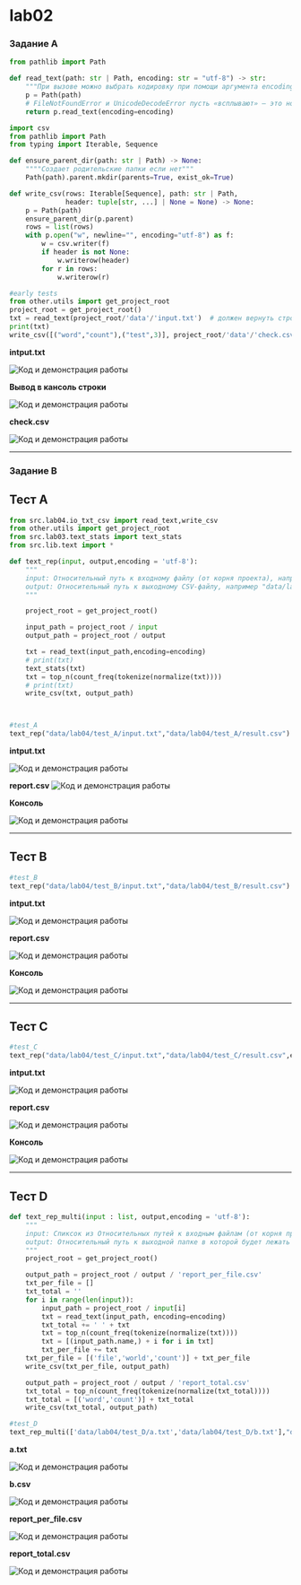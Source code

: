 #  lab02

### Задание A

```py
from pathlib import Path

def read_text(path: str | Path, encoding: str = "utf-8") -> str:
    """При вызове можно выбрать кодировку при помощи аргумента encoding , например encoding="cp1251"""
    p = Path(path)
    # FileNotFoundError и UnicodeDecodeError пусть «всплывают» — это нормально
    return p.read_text(encoding=encoding)

import csv
from pathlib import Path
from typing import Iterable, Sequence

def ensure_parent_dir(path: str | Path) -> None:
    """"Создает родительские папки если нет"""
    Path(path).parent.mkdir(parents=True, exist_ok=True)

def write_csv(rows: Iterable[Sequence], path: str | Path,
              header: tuple[str, ...] | None = None) -> None:
    p = Path(path)
    ensure_parent_dir(p.parent)
    rows = list(rows)
    with p.open("w", newline="", encoding="utf-8") as f:
        w = csv.writer(f)
        if header is not None:
            w.writerow(header)
        for r in rows:
            w.writerow(r)

#early tests
from other.utils import get_project_root
project_root = get_project_root()
txt = read_text(project_root/'data'/'input.txt')  # должен вернуть строку
print(txt)
write_csv([("word","count"),("test",3)], project_root/'data'/'check.csv')
```
**intput.txt**

![Код и демонстрация работы](/images/lab04/img01_1.png)

**Вывод в кансоль строки**

![Код и демонстрация работы](/images/lab04/img01_2.png)

**check.csv**

![Код и демонстрация работы](/images/lab04/img01_3.png)

---

### Задание B

## Тест A

```py
from src.lab04.io_txt_csv import read_text,write_csv
from other.utils import get_project_root
from src.lab03.text_stats import text_stats
from src.lib.text import *

def text_rep(input, output,encoding = 'utf-8'):
    """
    input: Относительный путь к входному файлу (от корня проекта), например "data/lab04/input.txt"
    output: Относительный путь к выходному CSV-файлу, например "data/lab04/report.csv"
    """

    project_root = get_project_root()

    input_path = project_root / input
    output_path = project_root / output

    txt = read_text(input_path,encoding=encoding)
    # print(txt)
    text_stats(txt)
    txt = top_n(count_freq(tokenize(normalize(txt))))
    # print(txt)
    write_csv(txt, output_path)



#test_A
text_rep("data/lab04/test_A/input.txt","data/lab04/test_A/result.csv")
```
**intput.txt**

![Код и демонстрация работы](/images/lab04/imgA_1.png)

**report.csv**
![Код и демонстрация работы](/images/lab04/imgA_2.png)

**Консоль**

![Код и демонстрация работы](/images/lab04/imgA_3.png)

---

## Тест B

```py
#test_B
text_rep("data/lab04/test_B/input.txt","data/lab04/test_B/result.csv")
```
**intput.txt**

![Код и демонстрация работы](/images/lab04/imgB_1.png)

**report.csv**

![Код и демонстрация работы](/images/lab04/imgB_2.png)

**Консоль**

![Код и демонстрация работы](/images/lab04/imgB_3.png)

---

## Тест C

```py
#test_C
text_rep("data/lab04/test_C/input.txt","data/lab04/test_C/result.csv",encoding='cp1251')
```
**intput.txt**

![Код и демонстрация работы](/images/lab04/imgC_1.png)

**report.csv**

![Код и демонстрация работы](/images/lab04/imgC_2.png)

**Консоль**

![Код и демонстрация работы](/images/lab04/imgC_3.png)

---

## Тест D

```py
def text_rep_multi(input : list, output,encoding = 'utf-8'):
    """
    input: Спиксок из Относительных путей к входным файлам (от корня проекта), например ["data/lab04/a.txt, data/lab04/b.txt"]"
    output: Относительный путь к выходной папке в которой будет лежать report_per_file.csv и report_per_file.csv, например "data/lab04"
    """
    project_root = get_project_root()

    output_path = project_root / output / 'report_per_file.csv'
    txt_per_file = []
    txt_total = ''
    for i in range(len(input)):
        input_path = project_root / input[i]
        txt = read_text(input_path, encoding=encoding)
        txt_total += ' ' + txt
        txt = top_n(count_freq(tokenize(normalize(txt))))
        txt = [(input_path.name,) + i for i in txt]
        txt_per_file += txt
    txt_per_file = [('file','world','count')] + txt_per_file
    write_csv(txt_per_file, output_path)

    output_path = project_root / output / 'report_total.csv'
    txt_total = top_n(count_freq(tokenize(normalize(txt_total))))
    txt_total = [('word','count')] + txt_total
    write_csv(txt_total, output_path)

#test_D
text_rep_multi(['data/lab04/test_D/a.txt','data/lab04/test_D/b.txt'],"data/lab04/test_D")
```
**a.txt**

![Код и демонстрация работы](/images/lab04/imgD_1.png)

**b.csv**

![Код и демонстрация работы](/images/lab04/imgD_2.png)

**report_per_file.csv**

![Код и демонстрация работы](/images/lab04/imgD_3.png)

**report_total.csv**

![Код и демонстрация работы](/images/lab04/imgD_4.png)





